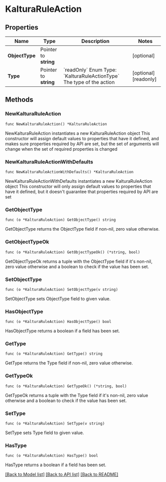 # KalturaRuleAction

## Properties

Name | Type | Description | Notes
------------ | ------------- | ------------- | -------------
**ObjectType** | Pointer to **string** |  | [optional] 
**Type** | Pointer to **string** | &#x60;readOnly&#x60;  Enum Type: &#x60;KalturaRuleActionType&#x60;  The type of the action | [optional] [readonly] 

## Methods

### NewKalturaRuleAction

`func NewKalturaRuleAction() *KalturaRuleAction`

NewKalturaRuleAction instantiates a new KalturaRuleAction object
This constructor will assign default values to properties that have it defined,
and makes sure properties required by API are set, but the set of arguments
will change when the set of required properties is changed

### NewKalturaRuleActionWithDefaults

`func NewKalturaRuleActionWithDefaults() *KalturaRuleAction`

NewKalturaRuleActionWithDefaults instantiates a new KalturaRuleAction object
This constructor will only assign default values to properties that have it defined,
but it doesn't guarantee that properties required by API are set

### GetObjectType

`func (o *KalturaRuleAction) GetObjectType() string`

GetObjectType returns the ObjectType field if non-nil, zero value otherwise.

### GetObjectTypeOk

`func (o *KalturaRuleAction) GetObjectTypeOk() (*string, bool)`

GetObjectTypeOk returns a tuple with the ObjectType field if it's non-nil, zero value otherwise
and a boolean to check if the value has been set.

### SetObjectType

`func (o *KalturaRuleAction) SetObjectType(v string)`

SetObjectType sets ObjectType field to given value.

### HasObjectType

`func (o *KalturaRuleAction) HasObjectType() bool`

HasObjectType returns a boolean if a field has been set.

### GetType

`func (o *KalturaRuleAction) GetType() string`

GetType returns the Type field if non-nil, zero value otherwise.

### GetTypeOk

`func (o *KalturaRuleAction) GetTypeOk() (*string, bool)`

GetTypeOk returns a tuple with the Type field if it's non-nil, zero value otherwise
and a boolean to check if the value has been set.

### SetType

`func (o *KalturaRuleAction) SetType(v string)`

SetType sets Type field to given value.

### HasType

`func (o *KalturaRuleAction) HasType() bool`

HasType returns a boolean if a field has been set.


[[Back to Model list]](../README.md#documentation-for-models) [[Back to API list]](../README.md#documentation-for-api-endpoints) [[Back to README]](../README.md)



